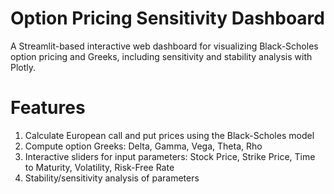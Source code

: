 # Option Pricing Sensitivity Dashboard

A Streamlit-based interactive web dashboard for visualizing Black-Scholes option pricing and Greeks, including sensitivity and stability analysis with Plotly.


# Features

1. Calculate European call and put prices using the Black-Scholes model
2. Compute option Greeks: Delta, Gamma, Vega, Theta, Rho
3. Interactive sliders for input parameters: Stock Price, Strike Price, Time to Maturity, Volatility, Risk-Free Rate
4. Stability/sensitivity analysis of parameters


